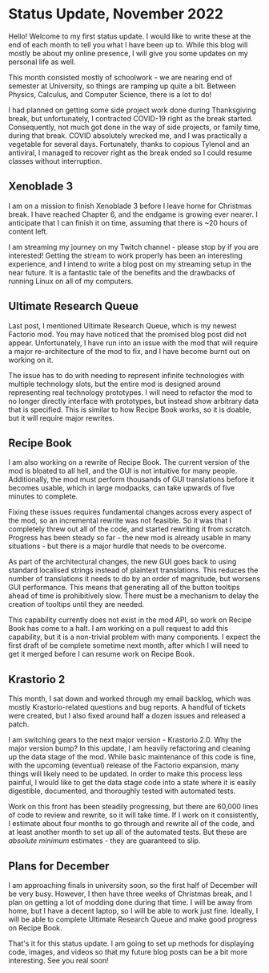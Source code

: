 # Status Update, November 2022

Hello! Welcome to my first status update. I would like to write these at the end
of each month to tell you what I have been up to. While this blog will mostly be
about my online presence, I will give you some updates on my personal life as
well.

This month consisted mostly of schoolwork - we are nearing end of semester at
University, so things are ramping up quite a bit. Between Physics, Calculus, and
Computer Science, there is a lot to do!

I had planned on getting some side project work done during Thanksgiving break,
but unfortunately, I contracted COVID-19 right as the break started.
Consequently, not much got done in the way of side projects, or family time,
during that break. COVID absolutely wrecked me, and I was practically a
vegetable for several days. Fortunately, thanks to copious Tylenol and an
antiviral, I managed to recover right as the break ended so I could resume
classes without interruption.

## Xenoblade 3

I am on a mission to finish Xenoblade 3 before I leave home for Christmas break.
I have reached Chapter 6, and the endgame is growing ever nearer. I anticipate
that I can finish it on time, assuming that there is ~20 hours of content left.

I am streaming my journey on my Twitch channel - please stop by if you are
interested! Getting the stream to work properly has been an interesting
experience, and I intend to write a blog post on my streaming setup in the near
future. It is a fantastic tale of the benefits and the drawbacks of running
Linux on all of my computers.

## Ultimate Research Queue

Last post, I mentioned Ultimate Research Queue, which is my newest Factorio
mod. You may have noticed that the promised blog post did not appear.
Unfortunately, I have run into an issue with the mod that will require a major
re-architecture of the mod to fix, and I have become burnt out on working on it.

The issue has to do with needing to represent infinite technologies with
multiple technology slots, but the entire mod is designed around representing
real technology prototypes. I will need to refactor the mod to no longer
directly interface with prototypes, but instead show arbitrary data that is
specified. This is similar to how Recipe Book works, so it is doable, but it
will require major rewrites.

## Recipe Book

I am also working on a rewrite of Recipe Book. The current version of the mod
is bloated to all hell, and the GUI is not intuitive for many people.
Additionally, the mod must perform thousands of GUI translations before it
becomes usable, which in large modpacks, can take upwards of five minutes to
complete.

Fixing these issues requires fundamental changes across every aspect of the mod,
so an incremental rewrite was not feasible. So it was that I completely threw
out all of the code, and started rewriting it from scratch. Progress has been
steady so far - the new mod is already usable in many situations - but there is
a major hurdle that needs to be overcome.

As part of the architectural changes, the new GUI goes back to using standard
localised strings instead of plaintext translations. This reduces the number of
translations it needs to do by an order of magnitude, but worsens GUI
performance. This means that generating all of the button tooltips ahead of time
is prohibitively slow. There must be a mechanism to delay the creation of
tooltips until they are needed.

This capability currently does not exist in the mod API, so work on Recipe Book
has come to a halt. I am working on a pull request to add this capability, but
it is a non-trivial problem with many components. I expect the first draft of
be complete sometime next month, after which I will need to get it merged before
I can resume work on Recipe Book.

## Krastorio 2

This month, I sat down and worked through my email backlog, which was mostly
Krastorio-related questions and bug reports. A handful of tickets were created,
but I also fixed around half a dozen issues and released a patch.

I am switching gears to the next major version - Krastorio 2.0. Why the major
version bump? In this update, I am heavily refactoring and cleaning up the data
stage of the mod. While basic maintenance of this code is fine, with the
upcoming (eventual) release of the Factorio expansion, many things will likely
need to be updated. In order to make this process less painful, I would like to
get the data stage code into a state where it is easily digestible, documented,
and thoroughly tested with automated tests.

Work on this front has been steadily progressing, but there are 60,000 lines of
code to review and rewrite, so it will take time. If I work on it consistently,
I estimate about four months to go through and rewrite all of the code, and
at least another month to set up all of the automated tests. But these are
_absolute minimum_ estimates - they are guaranteed to slip.

## Plans for December

I am approaching finals in university soon, so the first half of December will
be very busy. However, I then have three weeks of Christmas break, and I plan on
getting a lot of modding done during that time. I will be away from home, but I
have a decent laptop, so I will be able to work just fine. Ideally, I will be
able to complete Ultimate Research Queue and make good progress on Recipe Book.

That's it for this status update. I am going to set up methods for displaying
code, images, and videos so that my future blog posts can be a bit more
interesting. See you real soon!
